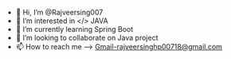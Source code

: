 - 👋 Hi, I’m @Rajveersing007
- 👀 I’m interested in </> JAVA
- 🌱 I’m currently learning Spring Boot
- 💞️ I’m looking to collaborate on Java project
- 📫 How to reach me --> Gmail-rajveersinghp00718@gmail.com

<!---
Rajveersing007/Rajveersing007 is a ✨ special ✨ repository because its `README.md` (this file) appears on your GitHub profile.
You can click the Preview link to take a look at your changes.
--->
